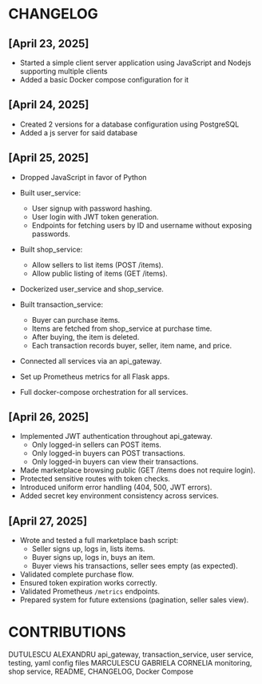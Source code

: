 # CHANGELOG

## [April 23, 2025]

- Started a simple client server application using JavaScript and Nodejs supporting multiple clients
- Added a basic Docker compose configuration for it

## [April 24, 2025]

- Created 2 versions for a database configuration using PostgreSQL
- Added a js server for said database

## [April 25, 2025]
- Dropped JavaScript in favor of Python
- Built user_service:
  - User signup with password hashing.
  - User login with JWT token generation.
  - Endpoints for fetching users by ID and username without exposing passwords.
- Built shop_service:
  - Allow sellers to list items (POST /items).
  - Allow public listing of items (GET /items).
- Dockerized user_service and shop_service.

- Built transaction_service:
  - Buyer can purchase items.
  - Items are fetched from shop_service at purchase time.
  - After buying, the item is deleted.
  - Each transaction records buyer, seller, item name, and price.
- Connected all services via an api_gateway.
- Set up Prometheus metrics for all Flask apps.
- Full docker-compose orchestration for all services.

## [April 26, 2025]

- Implemented JWT authentication throughout api_gateway.
  - Only logged-in sellers can POST items.
  - Only logged-in buyers can POST transactions.
  - Only logged-in buyers can view their transactions.
- Made marketplace browsing public (GET /items does not require login).
- Protected sensitive routes with token checks.
- Introduced uniform error handling (404, 500, JWT errors).
- Added secret key environment consistency across services.

## [April 27, 2025]
- Wrote and tested a full marketplace bash script:
  - Seller signs up, logs in, lists items.
  - Buyer signs up, logs in, buys an item.
  - Buyer views his transactions, seller sees empty (as expected).
- Validated complete purchase flow.
- Ensured token expiration works correctly.
- Validated Prometheus `/metrics` endpoints.
- Prepared system for future extensions (pagination, seller sales view).

# CONTRIBUTIONS
DUTULESCU ALEXANDRU api_gateway, transaction_service, user service, testing, yaml config files
MARCULESCU GABRIELA CORNELIA monitoring, shop service, README, CHANGELOG, Docker Compose 

